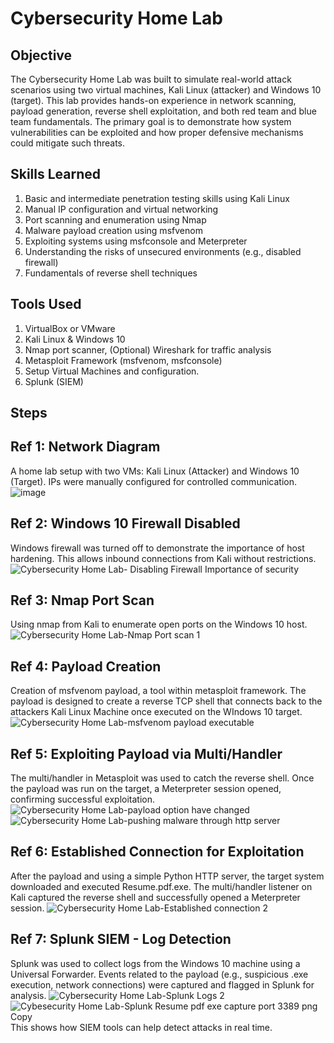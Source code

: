 # Cybersecurity Home Lab

## Objective
The Cybersecurity Home Lab was built to simulate real-world attack scenarios using two virtual machines, Kali Linux (attacker) and Windows 10 (target). This lab provides hands-on experience in network scanning, payload generation, reverse shell exploitation, and both red team and blue team fundamentals. The primary goal is to demonstrate how system vulnerabilities can be exploited and how proper defensive mechanisms could mitigate such threats.

## Skills Learned
1. Basic and intermediate penetration testing skills using Kali Linux
2. Manual IP configuration and virtual networking
3. Port scanning and enumeration using Nmap
4. Malware payload creation using msfvenom
5. Exploiting systems using msfconsole and Meterpreter
6. Understanding the risks of unsecured environments (e.g., disabled firewall)
7. Fundamentals of reverse shell techniques

## Tools Used
1. VirtualBox or VMware
2. Kali Linux & Windows 10
3. Nmap port scanner, (Optional) Wireshark for traffic analysis
4. Metasploit Framework (msfvenom, msfconsole)
5. Setup Virtual Machines and configuration.
6. Splunk (SIEM)
   
## Steps
## Ref 1: Network Diagram
A home lab setup with two VMs: Kali Linux (Attacker) and Windows 10 (Target). IPs were manually configured for controlled communication.
![image](https://github.com/user-attachments/assets/a46e925c-bf13-4462-869d-87d872a9be4b)

## Ref 2: Windows 10 Firewall Disabled
Windows firewall was turned off to demonstrate the importance of host hardening. This allows inbound connections from Kali without restrictions.
![Cybersecurity Home Lab- Disabling Firewall Importance of security](https://github.com/user-attachments/assets/f772fd59-b842-4102-8231-276ce2a285c8)

## Ref 3: Nmap Port Scan
Using nmap from Kali to enumerate open ports on the Windows 10 host.
![Cybersecurity Home Lab-Nmap Port scan 1](https://github.com/user-attachments/assets/7a2cf844-1690-4901-900e-50353541177e)

## Ref 4: Payload Creation 
Creation of msfvenom payload, a tool within metasploit framework. The payload is designed to create a reverse TCP shell that connects back to the attackers Kali Linux Machine once executed on the WIndows 10 target.
![Cybersecurity Home Lab-msfvenom payload executable](https://github.com/user-attachments/assets/6dc3583b-48e1-4e95-9fbb-6291ad9e807f)

## Ref 5: Exploiting Payload via Multi/Handler
The multi/handler in Metasploit was used to catch the reverse shell. Once the payload was run on the target, a Meterpreter session opened, confirming successful exploitation.
![Cybersecurity Home Lab-payload option have changed](https://github.com/user-attachments/assets/d813cf46-426b-4253-aff1-c3197ab0a8e0)
![Cybersecurity Home Lab-pushing malware through http server](https://github.com/user-attachments/assets/a0599de8-fea5-4626-8a4b-c9fe5c1d7ae8)

## Ref 6: Established Connection for Exploitation
After the payload and using a simple Python HTTP server, the target system downloaded and executed Resume.pdf.exe. The multi/handler listener on Kali captured the reverse shell and successfully opened a Meterpreter session.
![Cybersecurity Home Lab-Established connection 2](https://github.com/user-attachments/assets/5f584500-db8b-494b-b0dc-4944661fcab2)

## Ref 7: Splunk SIEM - Log Detection
Splunk was used to collect logs from the Windows 10 machine using a Universal Forwarder. Events related to the payload (e.g., suspicious .exe execution, network connections) were captured and flagged in Splunk for analysis.
![Cybersecurity Home Lab-Splunk Logs 2](https://github.com/user-attachments/assets/ac872584-0f42-48b2-9366-86968ef22914)
![Cybesecurity Home Lab-Splunk Resume pdf exe capture port 3389 png Copy](https://github.com/user-attachments/assets/c3a5695b-26b5-4bd8-b0df-b5819894dd2a)
This shows how SIEM tools can help detect attacks in real time.
